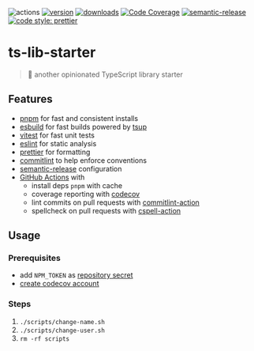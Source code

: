 ![actions][actions-badge]
[![version][version-badge]][package] [![downloads][downloads-badge]][npmtrends]
[![Code Coverage][coverage-badge]][coverage]
[![semantic-release][semantic-release-badge]][semantic-release]
[![code style: prettier][prettier-badge]][prettier]

# ts-lib-starter

<!-- ![description starts here] -->

> 🍱 another opinionated TypeScript library starter

## Features

- [pnpm][pnpm] for fast and consistent installs
- [esbuild][esbuild] for fast builds powered by [tsup][tsup]
- [vitest][vitest] for fast unit tests
- [eslint][eslint] for static analysis
- [prettier][prettier] for formatting
- [commitlint][commitlint] to help enforce conventions
- [semantic-release][semantic-release] configuration
- [GitHub Actions][github-actions] with
  - install deps `pnpm` with cache
  - coverage reporting with [codecov][codecov]
  - lint commits on pull requests with [commitlint-action][commitlint-action]
  - spellcheck on pull requests with [cspell-action][cspell-action]

<!-- ![description ends here] -->

<!-- ![usage starts here] -->

## Usage

### Prerequisites

- add `NPM_TOKEN` as [repository secret][create-secrets]
- [create codecov account][codecov-quickstart]

### Steps

1. `./scripts/change-name.sh`
1. `./scripts/change-user.sh`
1. `rm -rf scripts`

<!-- ![usage ends here] -->

<!-- badges links -->

[actions-badge]: https://github.com/jimmy-guzman/ts-lib-starter/actions/workflows/release.yml/badge.svg
[version-badge]: https://img.shields.io/npm/v/ts-lib-starter.svg?logo=npm
[package]: https://www.npmjs.com/package/ts-lib-starter
[downloads-badge]: https://img.shields.io/npm/dm/ts-lib-starter.svg?logo=npm
[npmtrends]: http://www.npmtrends.com/ts-lib-starter
[semantic-release]: https://semantic-release.gitbook.io/semantic-release/
[semantic-release-badge]: https://img.shields.io/badge/%20%20%F0%9F%93%A6%F0%9F%9A%80-semantic--release-e10079.svg
[coverage-badge]: https://img.shields.io/codecov/c/github/jimmy-guzman/ts-lib-starter.svg
[coverage]: https://codecov.io/github/jimmy-guzman/ts-lib-starter
[prettier-badge]: https://img.shields.io/badge/code_style-prettier-ff69b4.svg
[prettier]: https://github.com/prettier/prettier

<!-- features links -->

[pnpm]: https://pnpm.io
[esbuild]: https://esbuild.github.io
[tsup]: https://tsup.egoist.sh
[commitlint]: https://commitlint.js.org/#
[eslint]: https://eslint.org
[vitest]: https://vitest.dev
[codecov]: https://codecov.io
[github-actions]: https://github.com/features/actions
[cspell-action]: https://github.com/streetsidesoftware/cspell-action
[commitlint-action]: https://github.com/wagoid/commitlint-github-action

<!-- usage links -->

[use-template]: https://github.com/jimmy-guzman/ts-lib-starter/generate
[create-secrets]: https://docs.github.com/en/actions/reference/encrypted-secrets#creating-encrypted-secrets-for-a-repository
[codecov-quickstart]: https://docs.codecov.io/docs/quick-start
